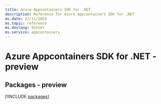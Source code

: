 ```yaml
---
title: Azure Appcontainers SDK for .NET
description: Reference for Azure Appcontainers SDK for .NET
ms.date: 12/11/2024
ms.topic: reference
ms.devlang: dotnet
ms.service: appcontainers
---
```

# Azure Appcontainers SDK for .NET - preview
## Packages - preview
[!INCLUDE [packages](appcontainers-index.md)]